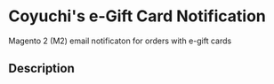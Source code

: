 # Coyuchi's e-Gift Card Notification 
Magento 2 (M2) email notificaton for orders with e-gift cards 

## Description
